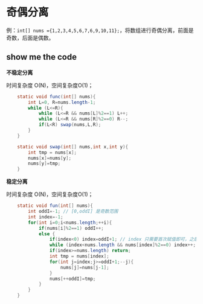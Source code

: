 # 奇偶分离

例：`int[] nums ={1,2,3,4,5,6,7,6,9,10,11};`，将数组进行奇偶分离，前面是奇数，后面是偶数。

## show me the code

**不稳定分离**

时间复杂度 O(N)，空间复杂度O(1)；

```java
    static void func(int[] nums){
        int L=0, R=nums.length-1;
        while (L<=R){
            while (L<=R && nums[L]%2==1) L++;
            while (L<=R && nums[R]%2==0) R--;
            if(L<R) swap(nums,L,R);
        }
    }

    static void swap(int[] nums,int x,int y){
        int tmp = nums[x];
        nums[x]=nums[y];
        nums[y]=tmp;
    }
```

**稳定分离**

时间复杂度 O(N)，空间复杂度O(1)；

```java
    static void fun(int[] nums){
        int oddI=-1; // [0,oddI] 是奇数范围
        int index=-1;
        for(int i=0;i<nums.length;++i){
            if(nums[i]%2==1) oddI++;
            else {
                if(index<0) index=oddI+1; // index 只需要首次赋值即可，之后再从上一次的位置出发即可
                while (index<nums.length && nums[index]%2==0) index++;
                if(index>=nums.length) return;
                int tmp = nums[index];
                for(int j=index;j>=oddI+1;--j){
                    nums[j]=nums[j-1];
                }
                nums[++oddI]=tmp;
            }
        }
    }
```

